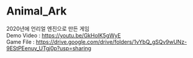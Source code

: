 # Animal_Ark  
2020년에 언리얼 엔진으로 만든 게임  
Demo Video : https://youtu.be/GkHoIK5gWyE  
Game File : https://drive.google.com/drive/folders/1vYbQ_gSQv9wUNz-9EStPEenuy_UTgj0p?usp=sharing 
